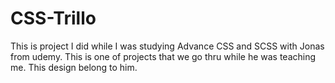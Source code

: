 # CSS-Trillo

This is project I did while I was studying Advance CSS and SCSS with Jonas from udemy. This is one of projects that we go thru while he was teaching me. This design belong to him.
